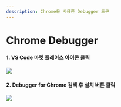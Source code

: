 ```yaml
---
description: Chrome을 사용한 Debugger 도구
---
```


# Chrome Debugger

#### 1. VS Code 마켓 플레이스 아이콘 클릭&#x20;

![](../.gitbook/assets/vse\_10.png)

#### 2. Debugger for Chrome 검색 후 설치 버튼 클릭 &#x20;

![](../.gitbook/assets/vse\_11.png)
